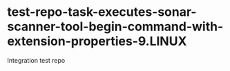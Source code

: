 # test-repo-task-executes-sonar-scanner-tool-begin-command-with-extension-properties-9.LINUX
Integration test repo
